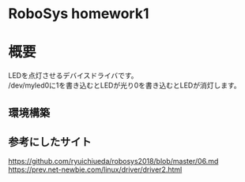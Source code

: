 RoboSys homework1
===

# 概要
LEDを点灯させるデバイスドライバです。  
/dev/myled0に1を書き込むとLEDが光り0を書き込むとLEDが消灯します。

## 環境構築


## 参考にしたサイト
https://github.com/ryuichiueda/robosys2018/blob/master/06.md  
https://prev.net-newbie.com/linux/driver/driver2.html
